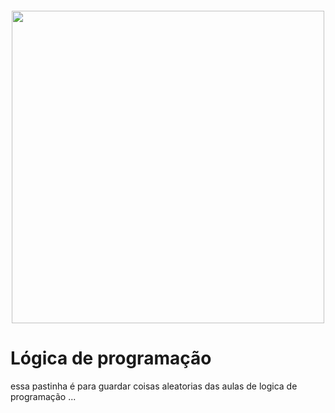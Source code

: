 <h4 align="center">
<img src="https://escolanetbrasilead.com.br/wp-content/uploads/2019/12/Logica-de-Programacao.jpg" width="500">
</h4>

 # Lógica de programação
essa pastinha é para guardar coisas aleatorias das aulas de logica de programação ...